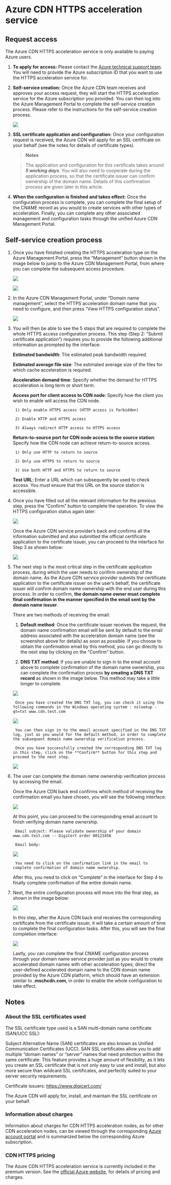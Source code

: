 <properties linkid="dev-net-common-tasks-cdn" urlDisplayName="CDN" pageTitle="How to use CDN—HTTPS" metaKeywords="Azure CDN, Azure CDN, Azure blobs, Azure HTTPS, CDN HTTPS, Azure caching, Azure add-ons, CDN, CDN acceleration, CDN service, mainstream CDN, multi-scenario acceleration, free CDN, CDN website acceleration, website acceleration, web page acceleration, static acceleration, download acceleration, VOD acceleration, live streaming acceleration, cloud services, storage account, cache refresh, return to source, cloud acceleration, acceleration results, node, traffic, CNAME, bandwidth, connection speed, anti-theft chain, HTTPS acceleration, low-cost bandwidth, access acceleration, CDN cache, storage account, cloud services, website, media services, ICP record number, ICP number, ICP, cache refresh, content prefetching, log download, CDN help file, CDN technical documentation" description="Learn how to create HTTPS CDN acceleration type." metaCanonical="" services="" documentationCenter=".NET" title="" authors="" solutions="" manager="" editor="" />
<tags ms.service="cdn" ms.date="" wacn.date="5/3/2016" />

# Azure CDN HTTPS acceleration service


## Request access
The Azure CDN HTTPS acceleration service is only available to paying Azure users.

1. **To apply for access:** Please contact the [Azure technical support team](https://www.azure.cn/support/contact/). You will need to provide the Azure subscription ID that you want to use the HTTPS acceleration service for.


2. **Self-service creation:** Once the Azure CDN team receives and approves your access request, they will start the HTTPS acceleration service for the Azure subscription you provided. You can then log into the Azure Management Portal to complete the self-service creation process. Please refer to the instructions for the self-service creation process.

    ![][1]


3. **SSL certificate application and configuration:** Once your configuration request is received, the Azure CDN will apply for an SSL certificate on your behalf (see the notes for details of certificate types).
    > **Notes**

    > The application and configuration for this certificate takes around ***5 working days***. You will also need to cooperate during the application process, so that the certificate issuer can confirm ownership of the domain name. Details of this confirmation process are given later in this article.

4. **When the configuration is finished and takes effect:** Once the configuration process is complete, you can complete the final setup of the CNAME record as you would to create services with other types of acceleration. Finally, you can complete any other associated management and configuration tasks through the unified Azure CDN Management Portal.


## Self-service creation process
1. Once you have finished creating the HTTPS acceleration type on the Azure Management Portal, press the “Management” button shown in the image below to jump to the Azure CDN Management Portal, from where you can complete the subsequent access procedure.

	![][2]

	![][3]

2. In the Azure CDN Management Portal, under “Domain name management”, select the HTTPS acceleration domain name that you need to configure, and then press “View HTTPS configuration status”.

	![][4]

3. You will then be able to see the 5 steps that are required to complete the whole HTTPS access configuration process. This step (Step 2: “Submit certificate application”) requires you to provide the following additional information as prompted by the interface:

	**Estimated bandwidth**: The estimated peak bandwidth required.

	**Estimated average file size**: The estimated average size of the files for which cache acceleration is required.

	**Acceleration demand time**: Specify whether the demand for HTTPS acceleration is long term or short term.

	**Access port for client access to CDN node**: Specify how the client you wish to enable will access the CDN node.

		1) Only enable HTTPS access (HTTP access is forbidden)

		2) Enable HTTP and HTTPS access

		3) Always redirect HTTP access to HTTPS access

	**Return-to-source port for CDN node access to the source station**: Specify how the CDN node can achieve return-to-source access.

		1) Only use HTTP to return to source

		2) Only use HTTPS to return to source

		3) Use both HTTP and HTTPS to return to source

	**Test URL**: Enter a URL which can subsequently be used to check access. You must ensure that this URL on the source station is accessible.

4. Once you have filled out all the relevant information for the previous step, press the “Confirm” button to complete the operation. To view the HTTPS configuration status again later:

	![][5]

	Once the Azure CDN service provider’s back end confirms all the information submitted and also submitted the official certificate application to the certificate issuer, you can proceed to the interface for Step 3 as shown below:

	![][6]

5. The next step is the most critical step in the certificate application process, during which the user needs to confirm ownership of the domain name. As the Azure CDN service provider submits the certificate application to the certificate issuer on the user’s behalf, the certificate issuer will confirm domain name ownership with the end user during this process. In order to confirm, **the domain name owner must complete final confirmation in the manner specified in the email sent by the domain name issuer**.

	There are two methods of receiving the email:

	1) **Default method**: Once the certificate issuer receives the request, the domain name confirmation email will be sent by default to the email address associated with the acceleration domain name (see the screenshot above for details) as soon as possible. If you choose to obtain the confirmation email by this method, you can go directly to the next step by clicking on the “Confirm” button.
		
		

	2) **DNS TXT method**: If you are unable to sign in to the email account above to complete confirmation of the domain name ownership, you can complete the confirmation process **by creating a DNS TXT record** as shown in the image below. This method may take a little longer to complete.

	![][8]

		Once you have created the DNS TXT log, you can check it using the following commands in the Windows operating system : nslookup -qt=txt www.cdn.test.com

	![][9]

		You can then sign in to the email account specified in the DNS TXT log, just as you would for the default method, in order to complete the subsequent domain name ownership verification process.

		Once you have successfully created the corresponding DNS TXT log in this step, click on the **Confirm** button for this step and proceed to the next step.

	![][10]

	

6. The user can complete the domain name ownership verification process by accessing the email.
	
	Once the Azure CDN back end confirms which method of receiving the confirmation email you have chosen, you will see the following interface:

	![][11]

	At this point, you can proceed to the corresponding email account to finish verifying domain name ownership.

		Email subject: Please validate ownership of your domain www.cdn.test.com -- DigiCert order 00123456

		Email body:

	![][7]

		You need to click on the confirmation link in the email to complete confirmation of domain name ownership.

	After this, you need to click on “Complete” in the interface for Step 4 to finally complete confirmation of the entire domain name.

7. Next, the entire configuration process will move into the final step, as shown in the image below:

	![][12]

	In this step, after the Azure CDN back end receives the corresponding certificate from the certificate issuer, it will take a certain amount of time to complete the final configuration tasks. After this, you will see the final completion interface:

	![][13]

	Lastly, you can complete the final CNAME configuration process through your domain name service provider just as you would to create accelerated domain names with other acceleration types; direct the user-defined accelerated domain name to the CDN domain name provided by the Azure CDN platform, which should have an extension similar to **.mschcdn.com**, in order to enable the whole configuration to take effect.




## Notes

### About the SSL certificates used
The SSL certificate type used is a SAN multi-domain name certificate (SAN/UCC SSL):

Subject Alternative Name (SAN) certificates are also known as Unified Communication Certificates (UCC). SAN SSL certificates allow you to add multiple “domain names” or “server” names that need protection within the same certificate. This feature provides a huge amount of flexibility, as it lets you create an SSL certificate that is not only easy to use and install, but also more secure than wildcard SSL certificates, and perfectly suited to your server security requirements.

Certificate issuers: <https://www.digicert.com/>
	
The Azure CDN will apply for, install, and maintain the SSL certificate on your behalf.

### Information about charges
Information about charges for CDN HTTPS acceleration nodes, as for other CDN acceleration nodes, can be viewed through the corresponding [Azure account portal](https://account.windowsazure.cn) and is summarized below the corresponding Azure subscription.


### CDN HTTPS pricing
The Azure CDN HTTPS acceleration service is currently included in the premium version. See the [official Azure website](https://www.azure.cn/home/features/cdn/#price), for details of pricing and charges.


<!--Image references-->
[1]: ./img/h001.png
[2]: ./img/h002.png
[3]: ./img/h003.png
[4]: ./img/h004.png
[5]: ./img/h005.png
[6]: ./img/h006.png
[7]: ./img/h007.png
[8]: ./img/h008.png
[9]: ./img/h009.png
[10]: ./img/h010.png
[11]: ./img/h011.png
[12]: ./img/h012.png
[13]: ./img/h013.png

<!---HONumber=Acom_0503_2016_CDN-->